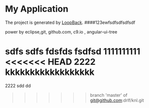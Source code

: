 # My Application

The project is generated by [LoopBack](http://loopback.io).
####123ewfsdfsdfsdfsdf

power by eclipse,git, github.com, c9.io , angular-ui-tree

sdfs sdfs fdsfds fsdfsd
1111111111
<<<<<<< HEAD
2222 kkkkkkkkkkkkkkkkkk
=======
2222 sdd  dd 
>>>>>>> branch 'master' of git@github.com:drlf/knl.git
